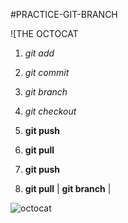 #PRACTICE-GIT-BRANCH

![THE OCTOCAT

 1. *git add*
 2. *git commit*
 3. *git branch*
 4. *git checkout*
 5. **git push**
 6. **git pull**

 5. **git push**
 6. **git pull** | **git branch** |

![octocat](https://wallpaper.dog/large/5537970.jpg)
